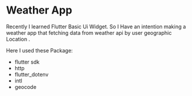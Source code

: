 # Weather App

Recently I learned Flutter Basic Ui Widget. So I Have an intention making a weather app that fetching data from weather api by user geographic Location .

Here I used these Package:

- flutter sdk
- http
- flutter_dotenv
- intl
- geocode
